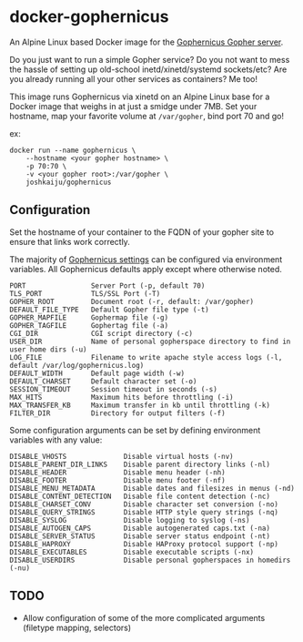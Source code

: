 # docker-gophernicus

An Alpine Linux based Docker image for the [Gophernicus Gopher server](https://github.com/gophernicus/gophernicus).

Do you just want to run a simple Gopher service? Do you not want to mess the hassle of setting up old-school inetd/xinetd/systemd sockets/etc? Are you already running all your other services as containers? Me too!

This image runs Gophernicus via xinetd on an Alpine Linux base for a Docker image that weighs in at just a smidge under 7MB. Set your hostname, map your favorite volume at `/var/gopher`, bind port 70 and go!

ex:
```
docker run --name gophernicus \
	--hostname <your gopher hostname> \
	-p 70:70 \
	-v <your gopher root>:/var/gopher \
	joshkaiju/gophernicus
```

## Configuration

Set the hostname of your container to the FQDN of your gopher site to ensure that links work correctly.

The majority of [Gophernicus settings](https://github.com/gophernicus/gophernicus#command-line-options) can be configured via environment variables. All Gophernicus defaults apply except where otherwise noted.

```
PORT                Server Port (-p, default 70)
TLS_PORT            TLS/SSL Port (-T)
GOPHER_ROOT         Document root (-r, default: /var/gopher)
DEFAULT_FILE_TYPE   Default Gopher file type (-t)
GOPHER_MAPFILE      Gophermap file (-g)
GOPHER_TAGFILE      Gophertag file (-a)
CGI_DIR             CGI script directory (-c)
USER_DIR            Name of personal gopherspace directory to find in user home dirs (-u)
LOG_FILE            Filename to write apache style access logs (-l, default /var/log/gophernicus.log)
DEFAULT_WIDTH       Default page width (-w)
DEFAULT_CHARSET     Default character set (-o)
SESSION_TIMEOUT     Session timeout in seconds (-s)
MAX_HITS            Maximum hits before throttling (-i)
MAX_TRANSFER_KB     Maximum transfer in kb until throttling (-k)
FILTER_DIR          Directory for output filters (-f)
```
Some configuration arguments can be set by defining environment variables with any value:
```
DISABLE_VHOSTS              Disable virtual hosts (-nv)
DISABLE_PARENT_DIR_LINKS    Disable parent directory links (-nl)
DISABLE_HEADER              Disable menu header (-nh)
DISABLE_FOOTER              Disable menu footer (-nf)
DISABLE_MENU_METADATA       Disable dates and filesizes in menus (-nd)
DISABLE_CONTENT_DETECTION   Disable file content detection (-nc)
DISABLE_CHARSET_CONV        Disable character set conversion (-no)
DISABLE_QUERY_STRINGS       Disable HTTP style query strings (-nq)
DISABLE_SYSLOG              Disable logging to syslog (-ns)
DISABLE_AUTOGEN_CAPS        Disable autogenerated caps.txt (-na)
DISABLE_SERVER_STATUS       Disable server status endpoint (-nt)
DISABLE_HAPROXY             Disable HAProxy protocol support (-np)
DISABLE_EXECUTABLES         Disable executable scripts (-nx)
DISABLE_USERDIRS            Disable personal gopherspaces in homedirs (-nu)
```

## TODO

- Allow configuration of some of the more complicated arguments (filetype mapping, selectors)
